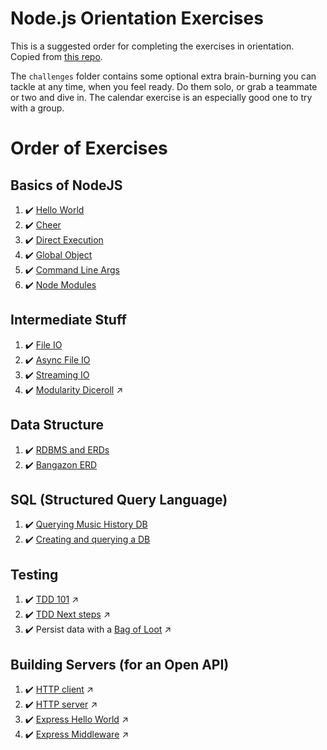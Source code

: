 # Node.js Orientation Exercises

This is a suggested order for completing the exercises in orientation. Copied from [this repo](https://github.com/nashville-software-school/node-milestones/tree/master/01-foundations).

The `challenges` folder contains some optional extra brain-burning you can tackle at any time, when you feel ready. Do them solo, or grab a teammate or two and dive in. The calendar exercise is an especially good one to try with a group.

# Order of Exercises

## Basics of NodeJS

1. :heavy_check_mark: [Hello World](00-helloWorld.js)
1. :heavy_check_mark: [Cheer](01-cheer.js)
1. :heavy_check_mark: [Direct Execution](02-directExec.js)
1. :heavy_check_mark: [Global Object](03-global.js)
1. :heavy_check_mark: [Command Line Args](05-sum.js)
1. :heavy_check_mark: [Node Modules](06-chalkFlag.js)

## Intermediate Stuff
1. :heavy_check_mark: [File IO](07-languages.js)
1. :heavy_check_mark: [Async File IO](08-async_io.js)
1. :heavy_check_mark: [Streaming IO](09-streaming.js)
1. :heavy_check_mark: [Modularity Diceroll](https://github.com/kenziebottoms/nss-back-01-diceroll) :arrow_upper_right:

## Data Structure
1. :heavy_check_mark: [RDBMS and ERDs](10-relational-databases-ERD.md)
1. :heavy_check_mark: [Bangazon ERD](22-bangazon-ERD.md)

## SQL (Structured Query Language)
1. :heavy_check_mark: [Querying Music History DB](11-music_history.sql)
1. :heavy_check_mark: [Creating and querying a DB](13-sqlite.js)

## Testing
1. :heavy_check_mark: [TDD 101](https://github.com/kenziebottoms/nss-back-01-diceroll) :arrow_upper_right:
1. :heavy_check_mark: [TDD Next steps](https://github.com/kenziebottoms/nss-back-01-tdd-calculator) :arrow_upper_right:
1. :heavy_check_mark: Persist data with a [Bag of Loot](https://github.com/kenziebottoms/nss-back-01-bag-o-loot) :arrow_upper_right:

## Building Servers (for an Open API)
1. :heavy_check_mark: [HTTP client](https://github.com/kenziebottoms/nss-back-01-stocks) :arrow_upper_right:
1. :heavy_check_mark: [HTTP server](https://github.com/kenziebottoms/nss-back-01-file-server) :arrow_upper_right:
1. :heavy_check_mark: [Express Hello World](https://github.com/kenziebottoms/nss-back-01-egg-time) :arrow_upper_right:
1. :heavy_check_mark: [Express Middleware](https://github.com/kenziebottoms/nss-back-01-egg-time) :arrow_upper_right: